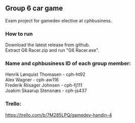## Group 6 car game 
Exam project for gamedev elective at cphbusiness.  
### How to run
Download the latest release from github.  
Extract G6 Racer.zip and run "G6 Racer.exe".  
### Name and cphbusiness ID of each group member:  
Henrik Lønquist Thomasen - cph-ht92  
Alex Wagner - cph-aw116  
Frederik Riisager Johnsen - cph-fj111  
Joakim Skaarup Stensnæs - cph-js437  
### Trello:  
https://trello.com/b/7M285LPQ/gamedev-handin-4
